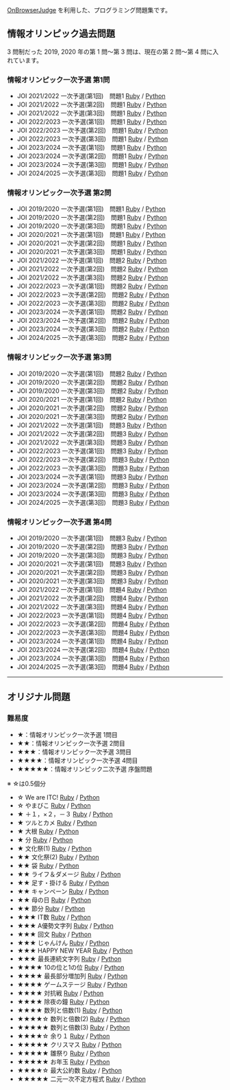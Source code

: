 [OnBrowserJudge](https://github.com/nodai2hITC/onbrowserjudge) を利用した、プログラミング問題集です。

## 情報オリンピック過去問題

3 問制だった 2019, 2020 年の第 1 問～第 3 問は、現在の第 2 問～第 4 問に入れています。

### 情報オリンピック一次予選 第1問

- JOI 2021/2022 一次予選(第1回)　問題1 [Ruby](https://nodai2hitc.github.io/problems/joi2021_1_1_1_ruby.html) / [Python](https://nodai2hitc.github.io/problems/joi2021_1_1_1_python.html)
- JOI 2021/2022 一次予選(第2回)　問題1 [Ruby](https://nodai2hitc.github.io/problems/joi2021_1_2_1_ruby.html) / [Python](https://nodai2hitc.github.io/problems/joi2021_1_2_1_python.html)
- JOI 2021/2022 一次予選(第3回)　問題1 [Ruby](https://nodai2hitc.github.io/problems/joi2021_1_3_1_ruby.html) / [Python](https://nodai2hitc.github.io/problems/joi2021_1_3_1_python.html)
- JOI 2022/2023 一次予選(第1回)　問題1 [Ruby](https://nodai2hitc.github.io/problems/joi2022_1_1_1_ruby.html) / [Python](https://nodai2hitc.github.io/problems/joi2022_1_1_1_python.html)
- JOI 2022/2023 一次予選(第2回)　問題1 [Ruby](https://nodai2hitc.github.io/problems/joi2022_1_2_1_ruby.html) / [Python](https://nodai2hitc.github.io/problems/joi2022_1_2_1_python.html)
- JOI 2022/2023 一次予選(第3回)　問題1 [Ruby](https://nodai2hitc.github.io/problems/joi2022_1_3_1_ruby.html) / [Python](https://nodai2hitc.github.io/problems/joi2022_1_3_1_python.html)
- JOI 2023/2024 一次予選(第1回)　問題1 [Ruby](https://nodai2hitc.github.io/problems/joi2023_1_1_1_ruby.html) / [Python](https://nodai2hitc.github.io/problems/joi2023_1_1_1_python.html)
- JOI 2023/2024 一次予選(第2回)　問題1 [Ruby](https://nodai2hitc.github.io/problems/joi2023_1_2_1_ruby.html) / [Python](https://nodai2hitc.github.io/problems/joi2023_1_2_1_python.html)
- JOI 2023/2024 一次予選(第3回)　問題1 [Ruby](https://nodai2hitc.github.io/problems/joi2023_1_3_1_ruby.html) / [Python](https://nodai2hitc.github.io/problems/joi2023_1_3_1_python.html)
- JOI 2024/2025 一次予選(第3回)　問題1 [Ruby](https://nodai2hitc.github.io/problems/joi2024_1_1_1_ruby.html) / [Python](https://nodai2hitc.github.io/problems/joi2024_1_1_1_python.html)

### 情報オリンピック一次予選 第2問

- JOI 2019/2020 一次予選(第1回)　問題1 [Ruby](https://nodai2hitc.github.io/problems/joi2019_1_1_1_ruby.html) / [Python](https://nodai2hitc.github.io/problems/joi2019_1_1_1_python.html)
- JOI 2019/2020 一次予選(第2回)　問題1 [Ruby](https://nodai2hitc.github.io/problems/joi2019_1_2_1_ruby.html) / [Python](https://nodai2hitc.github.io/problems/joi2019_1_2_1_python.html)
- JOI 2019/2020 一次予選(第3回)　問題1 [Ruby](https://nodai2hitc.github.io/problems/joi2019_1_3_1_ruby.html) / [Python](https://nodai2hitc.github.io/problems/joi2019_1_3_1_python.html)
- JOI 2020/2021 一次予選(第1回)　問題1 [Ruby](https://nodai2hitc.github.io/problems/joi2020_1_1_1_ruby.html) / [Python](https://nodai2hitc.github.io/problems/joi2020_1_1_1_python.html)
- JOI 2020/2021 一次予選(第2回)　問題1 [Ruby](https://nodai2hitc.github.io/problems/joi2020_1_2_1_ruby.html) / [Python](https://nodai2hitc.github.io/problems/joi2020_1_2_1_python.html)
- JOI 2020/2021 一次予選(第3回)　問題1 [Ruby](https://nodai2hitc.github.io/problems/joi2020_1_3_1_ruby.html) / [Python](https://nodai2hitc.github.io/problems/joi2020_1_3_1_python.html)
- JOI 2021/2022 一次予選(第1回)　問題2 [Ruby](https://nodai2hitc.github.io/problems/joi2021_1_1_2_ruby.html) / [Python](https://nodai2hitc.github.io/problems/joi2021_1_1_2_python.html)
- JOI 2021/2022 一次予選(第2回)　問題2 [Ruby](https://nodai2hitc.github.io/problems/joi2021_1_2_2_ruby.html) / [Python](https://nodai2hitc.github.io/problems/joi2021_1_2_2_python.html)
- JOI 2021/2022 一次予選(第3回)　問題2 [Ruby](https://nodai2hitc.github.io/problems/joi2021_1_3_2_ruby.html) / [Python](https://nodai2hitc.github.io/problems/joi2021_1_3_2_python.html)
- JOI 2022/2023 一次予選(第1回)　問題2 [Ruby](https://nodai2hitc.github.io/problems/joi2022_1_1_2_ruby.html) / [Python](https://nodai2hitc.github.io/problems/joi2022_1_1_2_python.html)
- JOI 2022/2023 一次予選(第2回)　問題2 [Ruby](https://nodai2hitc.github.io/problems/joi2022_1_2_2_ruby.html) / [Python](https://nodai2hitc.github.io/problems/joi2022_1_2_2_python.html)
- JOI 2022/2023 一次予選(第3回)　問題2 [Ruby](https://nodai2hitc.github.io/problems/joi2022_1_3_2_ruby.html) / [Python](https://nodai2hitc.github.io/problems/joi2022_1_3_2_python.html)
- JOI 2023/2024 一次予選(第1回)　問題2 [Ruby](https://nodai2hitc.github.io/problems/joi2023_1_1_2_ruby.html) / [Python](https://nodai2hitc.github.io/problems/joi2023_1_1_2_python.html)
- JOI 2023/2024 一次予選(第2回)　問題2 [Ruby](https://nodai2hitc.github.io/problems/joi2023_1_2_2_ruby.html) / [Python](https://nodai2hitc.github.io/problems/joi2023_1_2_2_python.html)
- JOI 2023/2024 一次予選(第3回)　問題2 [Ruby](https://nodai2hitc.github.io/problems/joi2023_1_3_2_ruby.html) / [Python](https://nodai2hitc.github.io/problems/joi2023_1_3_2_python.html)
- JOI 2024/2025 一次予選(第3回)　問題2 [Ruby](https://nodai2hitc.github.io/problems/joi2024_1_1_2_ruby.html) / [Python](https://nodai2hitc.github.io/problems/joi2024_1_1_2_python.html)

### 情報オリンピック一次予選 第3問

- JOI 2019/2020 一次予選(第1回)　問題2 [Ruby](https://nodai2hitc.github.io/problems/joi2019_1_1_2_ruby.html) / [Python](https://nodai2hitc.github.io/problems/joi2019_1_1_2_python.html)
- JOI 2019/2020 一次予選(第2回)　問題2 [Ruby](https://nodai2hitc.github.io/problems/joi2019_1_2_2_ruby.html) / [Python](https://nodai2hitc.github.io/problems/joi2019_1_2_2_python.html)
- JOI 2019/2020 一次予選(第3回)　問題2 [Ruby](https://nodai2hitc.github.io/problems/joi2019_1_3_2_ruby.html) / [Python](https://nodai2hitc.github.io/problems/joi2019_1_3_2_python.html)
- JOI 2020/2021 一次予選(第1回)　問題2 [Ruby](https://nodai2hitc.github.io/problems/joi2020_1_1_2_ruby.html) / [Python](https://nodai2hitc.github.io/problems/joi2020_1_1_2_python.html)
- JOI 2020/2021 一次予選(第2回)　問題2 [Ruby](https://nodai2hitc.github.io/problems/joi2020_1_2_2_ruby.html) / [Python](https://nodai2hitc.github.io/problems/joi2020_1_2_2_python.html)
- JOI 2020/2021 一次予選(第3回)　問題2 [Ruby](https://nodai2hitc.github.io/problems/joi2020_1_3_2_ruby.html) / [Python](https://nodai2hitc.github.io/problems/joi2020_1_3_2_python.html)
- JOI 2021/2022 一次予選(第1回)　問題3 [Ruby](https://nodai2hitc.github.io/problems/joi2021_1_1_3_ruby.html) / [Python](https://nodai2hitc.github.io/problems/joi2021_1_1_3_python.html)
- JOI 2021/2022 一次予選(第2回)　問題3 [Ruby](https://nodai2hitc.github.io/problems/joi2021_1_2_3_ruby.html) / [Python](https://nodai2hitc.github.io/problems/joi2021_1_2_3_python.html)
- JOI 2021/2022 一次予選(第3回)　問題3 [Ruby](https://nodai2hitc.github.io/problems/joi2021_1_3_3_ruby.html) / [Python](https://nodai2hitc.github.io/problems/joi2021_1_3_3_python.html)
- JOI 2022/2023 一次予選(第1回)　問題3 [Ruby](https://nodai2hitc.github.io/problems/joi2022_1_1_3_ruby.html) / [Python](https://nodai2hitc.github.io/problems/joi2022_1_1_3_python.html)
- JOI 2022/2023 一次予選(第2回)　問題3 [Ruby](https://nodai2hitc.github.io/problems/joi2022_1_2_3_ruby.html) / [Python](https://nodai2hitc.github.io/problems/joi2022_1_2_3_python.html)
- JOI 2022/2023 一次予選(第3回)　問題3 [Ruby](https://nodai2hitc.github.io/problems/joi2022_1_3_3_ruby.html) / [Python](https://nodai2hitc.github.io/problems/joi2022_1_3_3_python.html)
- JOI 2023/2024 一次予選(第1回)　問題3 [Ruby](https://nodai2hitc.github.io/problems/joi2023_1_1_3_ruby.html) / [Python](https://nodai2hitc.github.io/problems/joi2023_1_1_3_python.html)
- JOI 2023/2024 一次予選(第2回)　問題3 [Ruby](https://nodai2hitc.github.io/problems/joi2023_1_2_3_ruby.html) / [Python](https://nodai2hitc.github.io/problems/joi2023_1_2_3_python.html)
- JOI 2023/2024 一次予選(第3回)　問題3 [Ruby](https://nodai2hitc.github.io/problems/joi2023_1_3_3_ruby.html) / [Python](https://nodai2hitc.github.io/problems/joi2023_1_3_3_python.html)
- JOI 2024/2025 一次予選(第3回)　問題3 [Ruby](https://nodai2hitc.github.io/problems/joi2024_1_1_3_ruby.html) / [Python](https://nodai2hitc.github.io/problems/joi2024_1_1_3_python.html)

### 情報オリンピック一次予選 第4問

- JOI 2019/2020 一次予選(第1回)　問題3 [Ruby](https://nodai2hitc.github.io/problems/joi2019_1_1_3_ruby.html) / [Python](https://nodai2hitc.github.io/problems/joi2019_1_1_3_python.html)
- JOI 2019/2020 一次予選(第2回)　問題3 [Ruby](https://nodai2hitc.github.io/problems/joi2019_1_2_3_ruby.html) / [Python](https://nodai2hitc.github.io/problems/joi2019_1_2_3_python.html)
- JOI 2019/2020 一次予選(第3回)　問題3 [Ruby](https://nodai2hitc.github.io/problems/joi2019_1_3_3_ruby.html) / [Python](https://nodai2hitc.github.io/problems/joi2019_1_3_3_python.html)
- JOI 2020/2021 一次予選(第1回)　問題3 [Ruby](https://nodai2hitc.github.io/problems/joi2020_1_1_3_ruby.html) / [Python](https://nodai2hitc.github.io/problems/joi2020_1_1_3_python.html)
- JOI 2020/2021 一次予選(第2回)　問題3 [Ruby](https://nodai2hitc.github.io/problems/joi2020_1_2_3_ruby.html) / [Python](https://nodai2hitc.github.io/problems/joi2020_1_2_3_python.html)
- JOI 2020/2021 一次予選(第3回)　問題3 [Ruby](https://nodai2hitc.github.io/problems/joi2020_1_3_3_ruby.html) / [Python](https://nodai2hitc.github.io/problems/joi2020_1_3_3_python.html)
- JOI 2021/2022 一次予選(第1回)　問題4 [Ruby](https://nodai2hitc.github.io/problems/joi2021_1_1_4_ruby.html) / [Python](https://nodai2hitc.github.io/problems/joi2021_1_1_4_python.html)
- JOI 2021/2022 一次予選(第2回)　問題4 [Ruby](https://nodai2hitc.github.io/problems/joi2021_1_2_4_ruby.html) / [Python](https://nodai2hitc.github.io/problems/joi2021_1_2_4_python.html)
- JOI 2021/2022 一次予選(第3回)　問題4 [Ruby](https://nodai2hitc.github.io/problems/joi2021_1_3_4_ruby.html) / [Python](https://nodai2hitc.github.io/problems/joi2021_1_3_4_python.html)
- JOI 2022/2023 一次予選(第1回)　問題4 [Ruby](https://nodai2hitc.github.io/problems/joi2022_1_1_4_ruby.html) / [Python](https://nodai2hitc.github.io/problems/joi2022_1_1_4_python.html)
- JOI 2022/2023 一次予選(第2回)　問題4 [Ruby](https://nodai2hitc.github.io/problems/joi2022_1_2_4_ruby.html) / [Python](https://nodai2hitc.github.io/problems/joi2022_1_2_4_python.html)
- JOI 2022/2023 一次予選(第3回)　問題4 [Ruby](https://nodai2hitc.github.io/problems/joi2022_1_3_4_ruby.html) / [Python](https://nodai2hitc.github.io/problems/joi2022_1_3_4_python.html)
- JOI 2023/2024 一次予選(第1回)　問題4 [Ruby](https://nodai2hitc.github.io/problems/joi2023_1_1_4_ruby.html) / [Python](https://nodai2hitc.github.io/problems/joi2023_1_1_4_python.html)
- JOI 2023/2024 一次予選(第2回)　問題4 [Ruby](https://nodai2hitc.github.io/problems/joi2023_1_2_4_ruby.html) / [Python](https://nodai2hitc.github.io/problems/joi2023_1_2_4_python.html)
- JOI 2023/2024 一次予選(第3回)　問題4 [Ruby](https://nodai2hitc.github.io/problems/joi2023_1_3_4_ruby.html) / [Python](https://nodai2hitc.github.io/problems/joi2023_1_3_4_python.html)
- JOI 2024/2025 一次予選(第3回)　問題4 [Ruby](https://nodai2hitc.github.io/problems/joi2024_1_1_4_ruby.html) / [Python](https://nodai2hitc.github.io/problems/joi2024_1_1_4_python.html)

----

## オリジナル問題

### 難易度

- ★：情報オリンピック一次予選 1問目
- ★★：情報オリンピック一次予選 2問目
- ★★★：情報オリンピック一次予選 3問目
- ★★★★：情報オリンピック一次予選 4問目
- ★★★★★：情報オリンピック二次予選 序盤問題

※ ☆は0.5個分

- ☆ We are ITC! [Ruby](https://nodai2hitc.github.io/problems/we_are_itc_ruby.html) / [Python](https://nodai2hitc.github.io/problems/we_are_itc_python.html)
- ☆ やまびこ [Ruby](https://nodai2hitc.github.io/problems/echo_ruby.html) / [Python](https://nodai2hitc.github.io/problems/echo_python.html)
- ★ ＋１，×２，－３ [Ruby](https://nodai2hitc.github.io/problems/pl1mu2mi3_ruby.html) / [Python](https://nodai2hitc.github.io/problems/pl1mu2mi3_python.html)
- ★ ツルとカメ [Ruby](https://nodai2hitc.github.io/problems/crane_and_turtle_ruby.html) / [Python](https://nodai2hitc.github.io/problems/crane_and_turtle_python.html)
- ★ 大根 [Ruby](https://nodai2hitc.github.io/problems/radish_ruby.html) / [Python](https://nodai2hitc.github.io/problems/radish_python.html)
- ★ 分 [Ruby](https://nodai2hitc.github.io/problems/minutes_ruby.html) / [Python](https://nodai2hitc.github.io/problems/minutes_python.html)
- ★ 文化祭(1) [Ruby](https://nodai2hitc.github.io/problems/festival1_ruby.html) / [Python](https://nodai2hitc.github.io/problems/festival1_python.html)
- ★★ 文化祭(2) [Ruby](https://nodai2hitc.github.io/problems/festival2_ruby.html) / [Python](https://nodai2hitc.github.io/problems/festival2_python.html)
- ★★ 袋 [Ruby](https://nodai2hitc.github.io/problems/bag_ruby.html) / [Python](https://nodai2hitc.github.io/problems/bag_python.html)
- ★★ ライフ＆ダメージ [Ruby](https://nodai2hitc.github.io/problems/life_and_damage_ruby.html) / [Python](https://nodai2hitc.github.io/problems/life_and_damage_python.html)
- ★★ 足す・掛ける [Ruby](https://nodai2hitc.github.io/problems/tasu_kakeru_ruby.html) / [Python](https://nodai2hitc.github.io/problems/tasu_kakeru_python.html)
- ★★ キャンペーン [Ruby](https://nodai2hitc.github.io/problems/campaign_ruby.html) / [Python](https://nodai2hitc.github.io/problems/campaign_python.html)
- ★★ 母の日 [Ruby](https://nodai2hitc.github.io/problems/mothersday_ruby.html) / [Python](https://nodai2hitc.github.io/problems/mothersday_python.html)
- ★★ 節分 [Ruby](https://nodai2hitc.github.io/problems/setsubun_ruby.html) / [Python](https://nodai2hitc.github.io/problems/setsubun_python.html)
- ★★★ IT数 [Ruby](https://nodai2hitc.github.io/problems/it_number_ruby.html) / [Python](https://nodai2hitc.github.io/problems/it_number_python.html)
- ★★★ A優勢文字列 [Ruby](https://nodai2hitc.github.io/problems/a_dominant_str_ruby.html) / [Python](https://nodai2hitc.github.io/problems/a_dominant_str_python.html)
- ★★★ 回文 [Ruby](https://nodai2hitc.github.io/problems/kaibun_ruby.html) / [Python](https://nodai2hitc.github.io/problems/kaibun_python.html)
- ★★★ じゃんけん [Ruby](https://nodai2hitc.github.io/problems/janken_ruby.html) / [Python](https://nodai2hitc.github.io/problems/janken_python.html)
- ★★★ HAPPY NEW YEAR [Ruby](https://nodai2hitc.github.io/problems/happynewyear_ruby.html) / [Python](https://nodai2hitc.github.io/problems/happynewyear_python.html)
- ★★★ 最長連続文字列 [Ruby](https://nodai2hitc.github.io/problems/longest_sequential_string_ruby.html) / [Python](https://nodai2hitc.github.io/problems/longest_sequential_string_python.html)
- ★★★★ 10の位と1の位 [Ruby](https://nodai2hitc.github.io/problems/10_1_ruby.html) / [Python](https://nodai2hitc.github.io/problems/10_1_python.html)
- ★★★★ 最長部分増加列 [Ruby](https://nodai2hitc.github.io/problems/longest_sequence_ruby.html) / [Python](https://nodai2hitc.github.io/problems/longest_sequence_python.html)
- ★★★★ ゲームステージ [Ruby](https://nodai2hitc.github.io/problems/stages_ruby.html) / [Python](https://nodai2hitc.github.io/problems/stages_python.html)
- ★★★★ 対抗戦 [Ruby](https://nodai2hitc.github.io/problems/taikousen_ruby.html) / [Python](https://nodai2hitc.github.io/problems/taikousen_python.html)
- ★★★★ 除夜の鐘 [Ruby](https://nodai2hitc.github.io/problems/joya_ruby.html) / [Python](https://nodai2hitc.github.io/problems/joya_python.html)
- ★★★★ 数列と倍数(1) [Ruby](https://nodai2hitc.github.io/problems/suuretsu_baisuu1_ruby.html) / [Python](https://nodai2hitc.github.io/problems/suuretsu_baisuu1_python.html)
- ★★★★☆ 数列と倍数(2) [Ruby](https://nodai2hitc.github.io/problems/suuretsu_baisuu2_ruby.html) / [Python](https://nodai2hitc.github.io/problems/suuretsu_baisuu2_python.html)
- ★★★★★ 数列と倍数(3) [Ruby](https://nodai2hitc.github.io/problems/suuretsu_baisuu3_ruby.html) / [Python](https://nodai2hitc.github.io/problems/suuretsu_baisuu3_python.html)
- ★★★★☆ 余り１ [Ruby](https://nodai2hitc.github.io/problems/remainder1_ruby.html) / [Python](https://nodai2hitc.github.io/problems/remainder1_python.html)
- ★★★★★ クリスマス [Ruby](https://nodai2hitc.github.io/problems/christmas1_ruby.html) / [Python](https://nodai2hitc.github.io/problems/christmas1_python.html)
- ★★★★★ 雛祭り [Ruby](https://nodai2hitc.github.io/problems/hinamatsuri_ruby.html) / [Python](https://nodai2hitc.github.io/problems/hinamatsuri_python.html)
- ★★★★★ お年玉 [Ruby](https://nodai2hitc.github.io/problems/otoshidama_ruby.html) / [Python](https://nodai2hitc.github.io/problems/otoshidama_python.html)
- ★★★★☆ 最大公約数 [Ruby](https://nodai2hitc.github.io/problems/gcd_ruby.html) / [Python](https://nodai2hitc.github.io/problems/gcd_python.html)
- ★★★★★ 二元一次不定方程式 [Ruby](https://nodai2hitc.github.io/problems/gcd_application_ruby.html) / [Python](https://nodai2hitc.github.io/problems/gcd_application_python.html)
